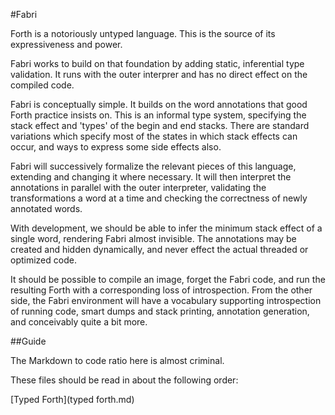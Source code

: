 #Fabri

Forth is a notoriously untyped language. This is the source of its expressiveness and power.

Fabri works to build on that foundation by adding static, inferential type validation. It runs with the outer interprer and has no direct effect on the compiled code. 

Fabri is conceptually simple. It builds on the word annotations that good Forth practice insists on. This is an informal type system, specifying the stack effect and 'types' of the begin and end stacks. There are standard variations which specify most of the states in which stack effects can occur, and ways to express some side effects also.

Fabri will successively formalize the relevant pieces of this language, extending and changing it where necessary. It will then interpret the annotations in parallel with the outer interpreter, validating the transformations a word at a time and checking the correctness of newly annotated words. 

With development, we should be able to infer the minimum stack effect of a single word, rendering Fabri almost invisible. The annotations may be created and hidden dynamically, and never effect the actual threaded or optimized code. 

It should be possible to compile an image, forget the Fabri code, and run the resulting Forth with a corresponding loss of introspection. From the other side, the Fabri environment will have a vocabulary supporting introspection of running code, smart dumps and stack printing, annotation generation, and conceivably quite a bit more. 

##Guide

The Markdown to code ratio here is almost criminal.

These files should be read in about the following order:

[Typed Forth](typed forth.md)
